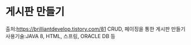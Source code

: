 # 게시판 만들기
출처:https://brilliantdevelop.tistory.com/81
CRUD, 페이징을 통한 게시판 만들기
사용기술:JAVA 8, HTML, 스프링, ORACLE DB 등
